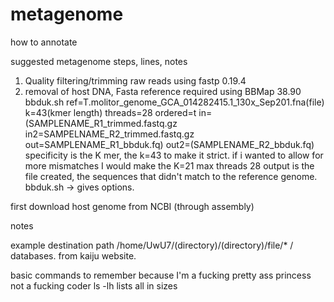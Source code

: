 # metagenome
how to annotate

suggested metagenome steps, lines, notes
1. Quality filtering/trimming raw reads using fastp 0.19.4 
2. removal of host DNA, Fasta reference required using BBMap 38.90
bbduk.sh ref=T.molitor_genome_GCA_014282415.1_130x_Sep201.fna(file) k=43(kmer length) threads=28 ordered=t in=(SAMPLENAME_R1_trimmed.fastq.gz in2=SAMPELNAME_R2_trimmed.fastq.gz out=SAMPLENAME_R1_bbduk.fq) out2=(SAMPLENAME_R2_bbduk.fq)
specificity is the K mer, the k=43 to make it strict. if i wanted to allow for more mismatches I would make the K=21
max threads 28
output is the file created, the sequences that didn't match to the reference genome. 
bbduk.sh -> gives options.

first download host genome from NCBI (through assembly)

notes

example destination path  /home/UwU7/(directory)/(directory)/file/* /
databases. from kaiju website. 

basic commands to remember because I'm a fucking pretty ass princess not a fucking coder
ls -lh  lists all in sizes
